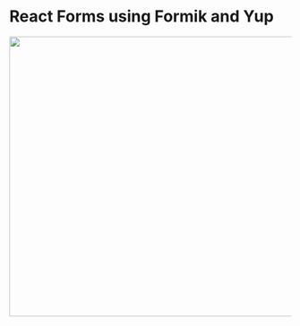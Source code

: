 # React Forms using Formik and Yup

<img height="500" width="800" src="https://res.cloudinary.com/practicaldev/image/fetch/s--0daahtzN--/c_imagga_scale,f_auto,fl_progressive,h_420,q_auto,w_1000/https://dev-to-uploads.s3.amazonaws.com/uploads/articles/askntqqh1ngo27a2xafk.jpeg">
